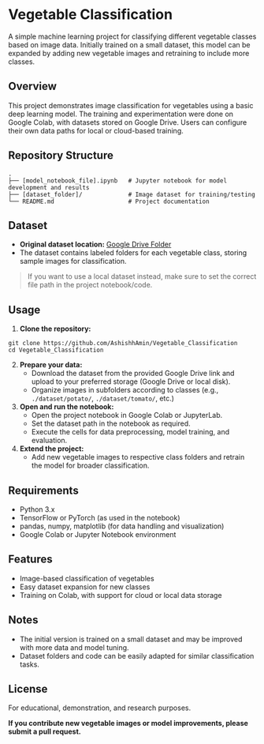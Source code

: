 

# Vegetable Classification

A simple machine learning project for classifying different vegetable classes based on image data. Initially trained on a small dataset, this model can be expanded by adding new vegetable images and retraining to include more classes.

## Overview

This project demonstrates image classification for vegetables using a basic deep learning model. The training and experimentation were done on Google Colab, with datasets stored on Google Drive. Users can configure their own data paths for local or cloud-based training.

## Repository Structure

```
.
├── [model_notebook_file].ipynb   # Jupyter notebook for model development and results
├── [dataset_folder]/             # Image dataset for training/testing
└── README.md                     # Project documentation
```


## Dataset

- **Original dataset location:**
[Google Drive Folder](https://drive.google.com/drive/folders/1XPfvGPstOxuVjnMgO6e_IgYNf8cup3UA?usp=drive_link)
- The dataset contains labeled folders for each vegetable class, storing sample images for classification.

> If you want to use a local dataset instead, make sure to set the correct file path in the project notebook/code.

## Usage

1. **Clone the repository:**

```
git clone https://github.com/AshishhAmin/Vegetable_Classification
cd Vegetable_Classification
```

2. **Prepare your data:**
    - Download the dataset from the provided Google Drive link and upload to your preferred storage (Google Drive or local disk).
    - Organize images in subfolders according to classes (e.g., `./dataset/potato/`, `./dataset/tomato/`, etc.)
3. **Open and run the notebook:**
    - Open the project notebook in Google Colab or JupyterLab.
    - Set the dataset path in the notebook as required.
    - Execute the cells for data preprocessing, model training, and evaluation.
4. **Extend the project:**
    - Add new vegetable images to respective class folders and retrain the model for broader classification.

## Requirements

- Python 3.x
- TensorFlow or PyTorch (as used in the notebook)
- pandas, numpy, matplotlib (for data handling and visualization)
- Google Colab or Jupyter Notebook environment


## Features

- Image-based classification of vegetables
- Easy dataset expansion for new classes
- Training on Colab, with support for cloud or local data storage


## Notes

- The initial version is trained on a small dataset and may be improved with more data and model tuning.
- Dataset folders and code can be easily adapted for similar classification tasks.


## License

For educational, demonstration, and research purposes.

**If you contribute new vegetable images or model improvements, please submit a pull request.**



